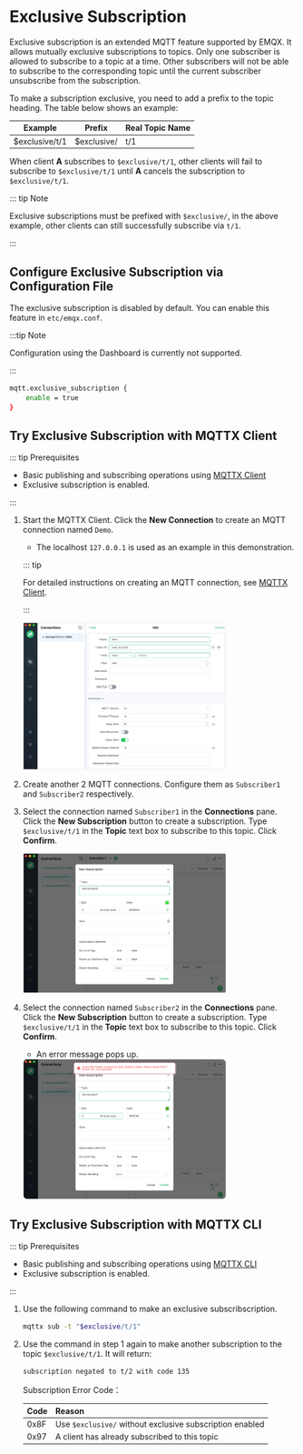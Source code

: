 # Exclusive Subscription

Exclusive subscription is an extended MQTT feature supported by EMQX. It allows mutually exclusive subscriptions to topics. Only one subscriber is allowed to subscribe to a topic at a time. Other subscribers will not be able to subscribe to the corresponding topic until the current subscriber unsubscribe from the subscription.

To make a subscription exclusive, you need to add a prefix to the topic heading. The table below shows an example:

| Example | Prefix | Real Topic Name |
| --------------- | ----------- | ------------ |
| $exclusive/t/1 | $exclusive/ | t/1 |

When client **A** subscribes to `$exclusive/t/1`, other clients will fail to subscribe to `$exclusive/t/1` until **A** cancels the subscription to `$exclusive/t/1`.

::: tip Note

Exclusive subscriptions must be prefixed with `$exclusive/`, in the above example, other clients can still successfully subscribe via `t/1`.

:::

## Configure Exclusive Subscription via Configuration File

The exclusive subscription is disabled by default. You can enable this feature in `etc/emqx.conf`.

:::tip Note

Configuration using the Dashboard is currently not supported.

:::

```bash
mqtt.exclusive_subscription {
    enable = true
}
```

## Try Exclusive Subscription with MQTTX Client

::: tip Prerequisites

- Basic publishing and subscribing operations using [MQTTX Client](./publish-and-subscribe.md)
- Exclusive subscription is enabled.

:::

1. Start the MQTTX Client. Click the **New Connection** to create an MQTT connection named `Demo`.

   - The localhost `127.0.0.1` is used as an example in this demonstration.

   ::: tip

   For detailed instructions on creating an MQTT connection, see [MQTTX Client](./publish-and-subscribe.md).

   :::

   <img src="./assets/Configure-new-connection-general.png" alt="Configure-new-connection-general" style="zoom:35%;" />

2. Create another 2 MQTT connections. Configure them as `Subscriber1` and `Subscriber2` respectively.

3. Select the connection named `Subscriber1` in the **Connections** pane. Click the **New Subscription** button to create a subscription.  Type `$exclusive/t/1` in the **Topic** text box to subscribe to this topic. Click **Confirm**.

   <img src="./assets/subscribe-exclusive-topic.png" alt="subscribe-exclusive-topic" style="zoom:35%;" />

4. Select the connection named `Subscriber2` in the **Connections** pane. Click the **New Subscription** button to create a subscription.  Type `$exclusive/t/1` in the **Topic** text box to subscribe to this topic. Click **Confirm**.

   - An error message pops up.

   <img src="./assets/fail-to-exclusive-subscription.png" alt="fail-to-exclusive-subscription" style="zoom:35%;" />

## Try Exclusive Subscription with MQTTX CLI

::: tip Prerequisites

- Basic publishing and subscribing operations using [MQTTX CLI](./publish-and-subscribe.md)
- Exclusive subscription is enabled.

:::

1. Use the following command to make an exclusive subscribscription.

   ```bash
   mqttx sub -t "$exclusive/t/1"
   ```

2. Use the command in step 1 again to make another subscription to the topic `$exclusive/t/1`. It will return:

   ```bash
   subscription negated to t/2 with code 135
   ```

   Subscription Error Code：

   | Code | Reason                                                   |
   | ---- | -------------------------------------------------------- |
   | 0x8F | Use `$exclusive/` without exclusive subscription enabled |
   | 0x97 | A client has already subscribed to this topic            |

